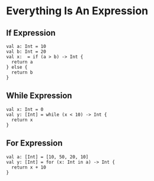 # Everything Is An Expression
## If Expression
```
val a: Int = 10
val b: Int = 20
val x:  = if (a > b) -> Int {
  return a
} else {
  return b
}
```
## While Expression
```
val x: Int = 0
val y: [Int] = while (x < 10) -> Int {
  return x
}
```
## For Expression
```
val a: [Int] = [10, 50, 20, 10]
val y: [Int] = for (x: Int in a) -> Int {
  return x + 10
}
```
